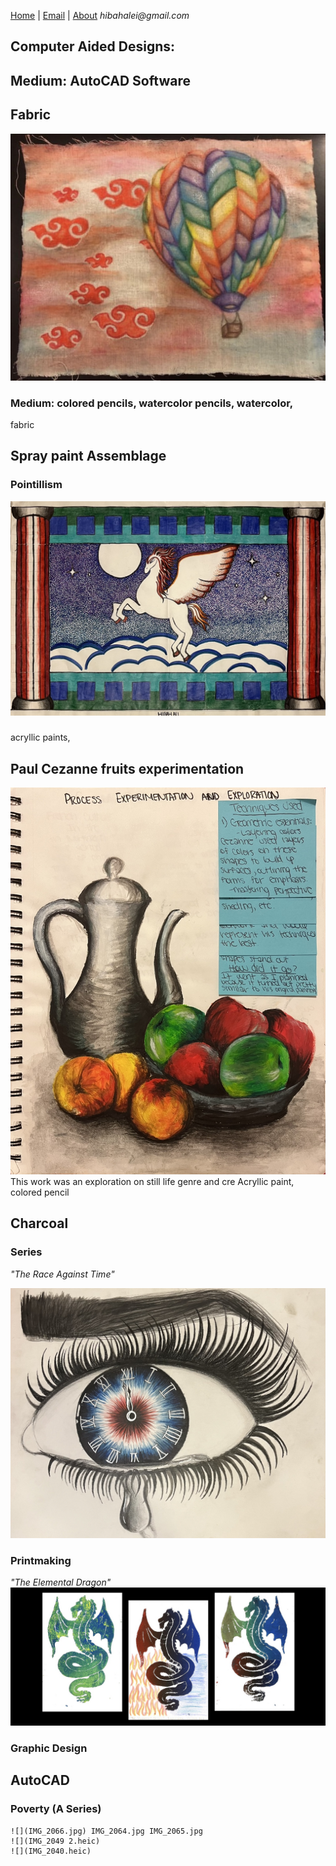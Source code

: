 [Home](https://hibah-ali.github.io/)    |   [Email](https://hibah-ali.github.io/)   |   [About](https://hibah-ali.github.io/)
_hibahalei@gmail.com_


## Computer Aided Designs:


## Medium: AutoCAD Software

## Fabric

![](IMG_1972.jpg)

### Medium: colored pencils, watercolor pencils, watercolor, 
fabric

## Spray paint Assemblage


### Pointillism
![](IMG_2069.jpg)


###
acryllic paints, 


## Paul Cezanne fruits experimentation
![](IMG_2070.jpg)
This work was an exploration on still life genre and cre
Acryllic paint, colored pencil


### 
## Charcoal


### Series
_"The Race Against Time"_

![](IMG_2067.jpg)


### Printmaking
_"The Elemental Dragon"_
![](IMG_2071.jpg)

### Graphic Design
## AutoCAD



### Poverty (A Series)
```
![](IMG_2066.jpg) IMG_2064.jpg IMG_2065.jpg
![](IMG_2049 2.heic)
![](IMG_2040.heic)
```
